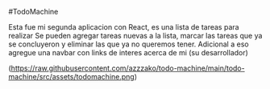 #TodoMachine

Esta fue mi segunda aplicacion con React, es una lista de tareas para realizar
Se pueden agregar tareas nuevas a la lista, marcar las tareas que ya se concluyeron y eliminar las que ya no queremos tener.
Adicional a eso agregue una navbar con links de interes acerca de mi (su desarrollador)

(https://raw.githubusercontent.com/azzzako/todo-machine/main/todo-machine/src/assets/todomachine.png)
